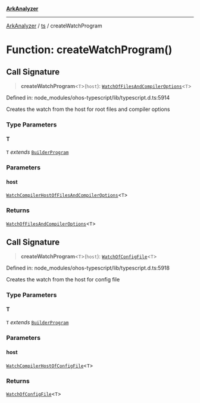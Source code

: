 [**ArkAnalyzer**](../../../../README.md)

***

[ArkAnalyzer](../../../../globals.md) / [ts](../README.md) / createWatchProgram

# Function: createWatchProgram()

## Call Signature

> **createWatchProgram**\<`T`\>(`host`): [`WatchOfFilesAndCompilerOptions`](../interfaces/WatchOfFilesAndCompilerOptions.md)\<`T`\>

Defined in: node\_modules/ohos-typescript/lib/typescript.d.ts:5914

Creates the watch from the host for root files and compiler options

### Type Parameters

#### T

`T` *extends* [`BuilderProgram`](../interfaces/BuilderProgram.md)

### Parameters

#### host

[`WatchCompilerHostOfFilesAndCompilerOptions`](../interfaces/WatchCompilerHostOfFilesAndCompilerOptions.md)\<`T`\>

### Returns

[`WatchOfFilesAndCompilerOptions`](../interfaces/WatchOfFilesAndCompilerOptions.md)\<`T`\>

## Call Signature

> **createWatchProgram**\<`T`\>(`host`): [`WatchOfConfigFile`](../interfaces/WatchOfConfigFile.md)\<`T`\>

Defined in: node\_modules/ohos-typescript/lib/typescript.d.ts:5918

Creates the watch from the host for config file

### Type Parameters

#### T

`T` *extends* [`BuilderProgram`](../interfaces/BuilderProgram.md)

### Parameters

#### host

[`WatchCompilerHostOfConfigFile`](../interfaces/WatchCompilerHostOfConfigFile.md)\<`T`\>

### Returns

[`WatchOfConfigFile`](../interfaces/WatchOfConfigFile.md)\<`T`\>
